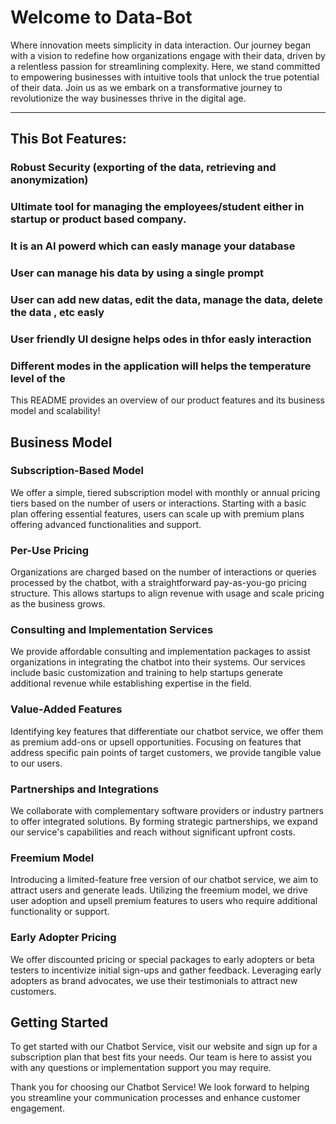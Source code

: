 # Welcome to Data-Bot

Where innovation meets simplicity in data interaction. Our journey began with a vision to redefine how organizations engage with their data, driven by a relentless passion for streamlining complexity. Here, we stand committed to empowering businesses with intuitive tools that unlock the true potential of their data. Join us as we embark on a transformative journey to revolutionize the way businesses thrive in the digital age.

---
##  This Bot Features:
###  Robust Security (exporting of the data, retrieving and anonymization)
###  Ultimate tool for managing the employees/student either in startup or product based company.
###  It is an AI powerd which can easly manage your database
###  User can manage his data by using a single prompt
###  User can  add new datas, edit the data, manage the data, delete the data , etc easly
### User friendly UI designe helps odes in thfor easly interaction
### Different modes in the application will helps the temperature level of the 
This README provides an overview of our product features and its business model and scalability!

## Business Model

### Subscription-Based Model

We offer a simple, tiered subscription model with monthly or annual pricing tiers based on the number of users or interactions. Starting with a basic plan offering essential features, users can scale up with premium plans offering advanced functionalities and support.

### Per-Use Pricing

Organizations are charged based on the number of interactions or queries processed by the chatbot, with a straightforward pay-as-you-go pricing structure. This allows startups to align revenue with usage and scale pricing as the business grows.

### Consulting and Implementation Services

We provide affordable consulting and implementation packages to assist organizations in integrating the chatbot into their systems. Our services include basic customization and training to help startups generate additional revenue while establishing expertise in the field.

### Value-Added Features

Identifying key features that differentiate our chatbot service, we offer them as premium add-ons or upsell opportunities. Focusing on features that address specific pain points of target customers, we provide tangible value to our users.

### Partnerships and Integrations

We collaborate with complementary software providers or industry partners to offer integrated solutions. By forming strategic partnerships, we expand our service's capabilities and reach without significant upfront costs.

### Freemium Model

Introducing a limited-feature free version of our chatbot service, we aim to attract users and generate leads. Utilizing the freemium model, we drive user adoption and upsell premium features to users who require additional functionality or support.

### Early Adopter Pricing

We offer discounted pricing or special packages to early adopters or beta testers to incentivize initial sign-ups and gather feedback. Leveraging early adopters as brand advocates, we use their testimonials to attract new customers.

## Getting Started

To get started with our Chatbot Service, visit our website and sign up for a subscription plan that best fits your needs. Our team is here to assist you with any questions or implementation support you may require.

Thank you for choosing our Chatbot Service! We look forward to helping you streamline your communication processes and enhance customer engagement.
